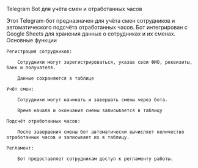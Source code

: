 Telegram Bot для учёта смен и отработанных часов

Этот Telegram-бот предназначен для учёта смен сотрудников и автоматического подсчёта отработанных часов. Бот интегрирован с Google Sheets для хранения данных о сотрудниках и их сменах.
Основные функции

    Регистрация сотрудников:

        Сотрудники могут зарегистрироваться, указав свои ФИО, реквизиты, банк и получателя.

        Данные сохраняются в таблице

    Учёт смен:

        Сотрудники могут начинать и завершать смены через бота.

        Время начала и окончания смены записывается в таблицу

    Подсчёт отработанных часов:

        После завершения смены бот автоматически вычисляет количество отработанных часов и записывает их в таблицу.

    Регламент:

        Бот предоставляет сотрудникам доступ к регламенту работы.

